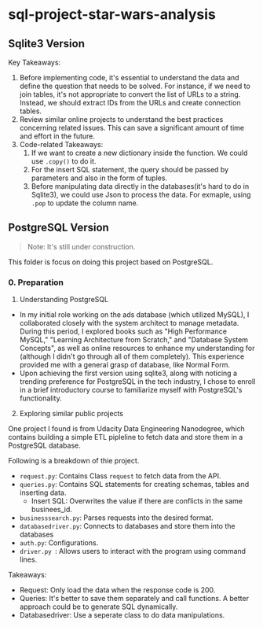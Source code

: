 # sql-project-star-wars-analysis


## Sqlite3 Version

Key Takeaways:

1. Before implementing code, it's essential to understand the data and define the question that needs to be solved. For instance, if we need to join tables, it's not appropriate to convert the list of URLs to a string. Instead, we should extract IDs from the URLs and create connection tables.
2. Review similar online projects to understand the best practices concerning related issues. This can save a significant amount of time and effort in the future.
3. Code-related Takeaways:
   1. If we want to create a new dictionary inside the function. We could use `.copy()` to do it.
   2. For the insert SQL statement, the query should be passed by parameters and also in the form of tuples.
   3. Before manipulating data directly in the databases(it's hard to do in Sqlite3), we could use Json to process the data. For exmaple, using `.pop` to update the column name.


## PostgreSQL Version

> Note: It's still under construction.

This folder is focus on doing this project based on PostgreSQL.

### 0. Preparation

1. Understanding PostgreSQL
- In my initial role working on the ads database (which utilized MySQL), I collaborated closely with the system architect to manage metadata. During this period, I explored books such as "High Performance MySQL," "Learning Architecture from Scratch," and "Database System Concepts", as well as online resources to enhance my understanding for  (although I didn't go through all of them completely). This experience provided me with a general grasp of database, like Normal Form.
- Upon achieving the first version using sqlite3, along with noticing a trending preference for PostgreSQL in the tech industry, I chose to enroll in a brief introductory course to familiarize myself with PostgreSQL's functionality.


2. Exploring similar public projects

One project I found is from Udacity Data Engineering Nanodegree, which contains building a simple ETL pipleline to fetch data and store them in a PostgreSQL database. 

Following is a breakdown of thie project. 
- `request.py`: Contains Class `request` to fetch data from the API. 
- `queries.py`: Contains SQL statements for creating schemas, tables and inserting data.
    - Insert SQL: Overwrites the value if there are conflicts in the same businees_id.
- `businesssearch.py`: Parses requests into the desired format.
- `databasedriver.py`: Connects to databases and store them into the databases
- `auth.py`: Configurations.
- `driver.py `: Allows users to interact with the program using command lines.

Takeaways:
- Request: Only load the data when the response code is 200.
- Queries: It's better to save them separately and call functions. A better approach could be to generate SQL dynamically. 
- Databasedriver: Use a seperate class to do data manipulations. 


